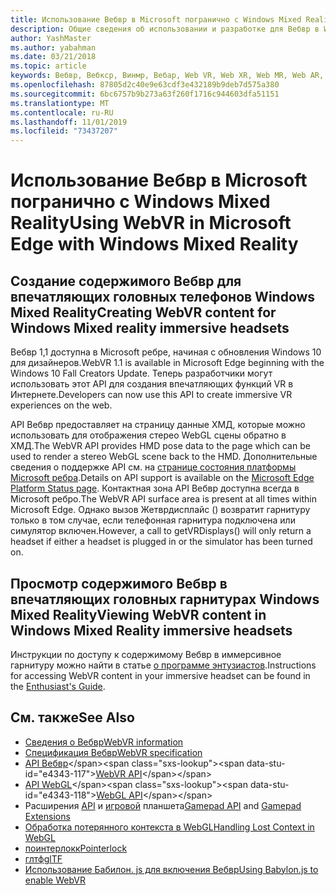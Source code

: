 ```yaml
---
title: Использование Вебвр в Microsoft погранично с Windows Mixed Reality
description: Общие сведения об использовании и разработке для Вебвр в Windows Mixed Reality
author: YashMaster
ms.author: yabahman
ms.date: 03/21/2018
ms.topic: article
keywords: Вебвр, Вебкср, Винмр, Вебар, Web VR, Web XR, Web MR, Web AR, 360, 360 Video, 360 видео, 360 Photo, 360 Фото, 360 Content, иммерсивное веб-, иммерсивевеб, IW
ms.openlocfilehash: 87805d2c40e9e63cdf3e432189b9deb7d575a380
ms.sourcegitcommit: 6bc6757b9b273a63f260f1716c944603dfa51151
ms.translationtype: MT
ms.contentlocale: ru-RU
ms.lasthandoff: 11/01/2019
ms.locfileid: "73437207"
---
```

# <a name="using-webvr-in-microsoft-edge-with-windows-mixed-reality"></a><span data-ttu-id="e4343-104">Использование Вебвр в Microsoft погранично с Windows Mixed Reality</span><span class="sxs-lookup"><span data-stu-id="e4343-104">Using WebVR in Microsoft Edge with Windows Mixed Reality</span></span>

## <a name="creating-webvr-content-for-windows-mixed-reality-immersive-headsets"></a><span data-ttu-id="e4343-105">Создание содержимого Вебвр для впечатляющих головных телефонов Windows Mixed Reality</span><span class="sxs-lookup"><span data-stu-id="e4343-105">Creating WebVR content for Windows Mixed reality immersive headsets</span></span>

<span data-ttu-id="e4343-106">Вебвр 1,1 доступна в Microsoft ребре, начиная с обновления Windows 10 для дизайнеров.</span><span class="sxs-lookup"><span data-stu-id="e4343-106">WebVR 1.1 is available in Microsoft Edge beginning with the Windows 10 Fall Creators Update.</span></span> <span data-ttu-id="e4343-107">Теперь разработчики могут использовать этот API для создания впечатляющих функций VR в Интернете.</span><span class="sxs-lookup"><span data-stu-id="e4343-107">Developers can now use this API to create immersive VR experiences on the web.</span></span>

<span data-ttu-id="e4343-108">API Вебвр предоставляет на страницу данные ХМД, которые можно использовать для отображения стерео WebGL сцены обратно в ХМД.</span><span class="sxs-lookup"><span data-stu-id="e4343-108">The WebVR API provides HMD pose data to the page which can be used to render a stereo WebGL scene back to the HMD.</span></span> <span data-ttu-id="e4343-109">Дополнительные сведения о поддержке API см. на [странице состояния платформы Microsoft ребра](https://developer.microsoft.com/microsoft-edge/platform/status/webvr/).</span><span class="sxs-lookup"><span data-stu-id="e4343-109">Details on API support is available on the [Microsoft Edge Platform Status page](https://developer.microsoft.com/microsoft-edge/platform/status/webvr/).</span></span> <span data-ttu-id="e4343-110">Контактная зона API Вебвр доступна всегда в Microsoft ребро.</span><span class="sxs-lookup"><span data-stu-id="e4343-110">The WebVR API surface area is present at all times within Microsoft Edge.</span></span> <span data-ttu-id="e4343-111">Однако вызов Жетврдисплайс () возвратит гарнитуру только в том случае, если телефонная гарнитура подключена или симулятор включен.</span><span class="sxs-lookup"><span data-stu-id="e4343-111">However, a call to getVRDisplays() will only return a headset if either a headset is plugged in or the simulator has been turned on.</span></span>

## <a name="viewing-webvr-content-in-windows-mixed-reality-immersive-headsets"></a><span data-ttu-id="e4343-112">Просмотр содержимого Вебвр в впечатляющих головных гарнитурах Windows Mixed Reality</span><span class="sxs-lookup"><span data-stu-id="e4343-112">Viewing WebVR content in Windows Mixed Reality immersive headsets</span></span>

<span data-ttu-id="e4343-113">Инструкции по доступу к содержимому Вебвр в иммерсивное гарнитуру можно найти в статье [о программе энтузиастов](https://docs.microsoft.com/windows/mixed-reality/enthusiast-guide/webvr).</span><span class="sxs-lookup"><span data-stu-id="e4343-113">Instructions for accessing WebVR content in your immersive headset can be found in the [Enthusiast's Guide](https://docs.microsoft.com/windows/mixed-reality/enthusiast-guide/webvr).</span></span>

## <a name="see-also"></a><span data-ttu-id="e4343-114">См. также</span><span class="sxs-lookup"><span data-stu-id="e4343-114">See Also</span></span>
* [<span data-ttu-id="e4343-115">Сведения о Вебвр</span><span class="sxs-lookup"><span data-stu-id="e4343-115">WebVR information</span></span>](https://webvr.info)
* [<span data-ttu-id="e4343-116">Спецификация Вебвр</span><span class="sxs-lookup"><span data-stu-id="e4343-116">WebVR specification</span></span>](https://w3c.github.io/webvr/)
* <span data-ttu-id="e4343-117">[API Вебвр](https://msdn.microsoft.com/library/mt806281(v=vs.85).aspx)</span><span class="sxs-lookup"><span data-stu-id="e4343-117">[WebVR API](https://msdn.microsoft.com/library/mt806281(v=vs.85).aspx)</span></span>
* <span data-ttu-id="e4343-118">[API WebGL](https://msdn.microsoft.com/library/bg182648(v=vs.85).aspx)</span><span class="sxs-lookup"><span data-stu-id="e4343-118">[WebGL API](https://msdn.microsoft.com/library/bg182648(v=vs.85).aspx)</span></span>
* <span data-ttu-id="e4343-119">Расширения [API](https://msdn.microsoft.com/library/dn743630(v=vs.85).aspx) и [игровой](https://w3c.github.io/gamepad/extensions.html) планшета</span><span class="sxs-lookup"><span data-stu-id="e4343-119">[Gamepad API](https://msdn.microsoft.com/library/dn743630(v=vs.85).aspx) and [Gamepad Extensions](https://w3c.github.io/gamepad/extensions.html)</span></span>
* [<span data-ttu-id="e4343-120">Обработка потерянного контекста в WebGL</span><span class="sxs-lookup"><span data-stu-id="e4343-120">Handling Lost Context in WebGL</span></span>](https://www.khronos.org/webgl/wiki/HandlingContextLost)
* [<span data-ttu-id="e4343-121">поинтерлокк</span><span class="sxs-lookup"><span data-stu-id="e4343-121">Pointerlock</span></span>](https://www.w3.org/TR/pointerlock/)
* [<span data-ttu-id="e4343-122">глтф</span><span class="sxs-lookup"><span data-stu-id="e4343-122">glTF</span></span>](https://www.khronos.org/gltf)
* [<span data-ttu-id="e4343-123">Использование Бабилон. js для включения Вебвр</span><span class="sxs-lookup"><span data-stu-id="e4343-123">Using Babylon.js to enable WebVR</span></span>](https://docs.microsoft.com/windows/uwp/get-started/adding-webvr-to-a-babylonjs-game)

